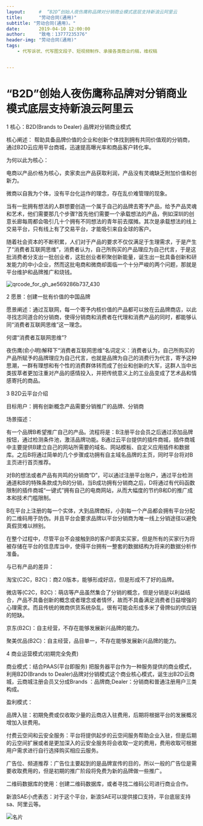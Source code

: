```yaml
---
layout:     #  “B2D”创始人夜伤鹰称品牌对分销商业模式底层支持新浪云阿里云
title:      "劳动合同(通用)"
subtitle: "劳动合同(通用)。"
date:       2019-04-10 12:00:00
author:     "致电：13777235376"
header-img: "劳动合同(通用)"
tags:
    - 代写诉状、代写图文段子、短视频制作、承接各类商业约稿，维权稿


---
```


## 

# #

# “B2D”创始人夜伤鹰称品牌对分销商业模式底层支持新浪云阿里云



1 核心：B2D(Brands to Dealer) 品牌对分销商业模式

核心阐述： 帮助具备品牌价值的企业和创新个体找到拥有共同价值观的分销商，通过B2D云应用平台商城，迅速提高曝光率和商品客户转化率。

为何以此为核心：

电商以产品价格为核心，卖家卖出产品获取利润，产品没有灵魂缺乏附加价值和创新力。

微商以自我为个体，没有平台化运作的理念，存在乱价难管理的现象。

当有一批拥有想法的人群想要创造一个属于自己的品牌去寄予产品，给予产品灵魂和艺术，他们需要那几个步骤?首先他们需要一个承载想法的产品，例如深圳的创意长廊每周都会吸引几十个拥有不同想法的青年前去摆摊。其次是承载想法的线上交易平台，只有线上有了交易平台，才能吸引来自全球的客户。

随着社会资本的不断积累，人们对于产品的要求不仅仅满足于生理需求，于是产生了“消费者互联网思维”，消费者认为，自己所购买的产品理应为自己代言，于是这批消费者分支出一批创业者，这批创业者积聚创新能量，诞生出一批具备创新和研发能力的中小企业，然而这批电商和微商却面临一个十分严峻的两个问题，那就是平台维护和品牌推广和烧钱。

![qrcode_for_gh_ae569286b737_430](https://weikifanyi.files.wordpress.com/2016/01/qrcode_for_gh_ae569286b737_430.jpg?w=700)

2 愿景：创建一批有价值的中国品牌

愿景阐述：通过互联网，每一个寄予内核价值的产品都可以放在云品牌商店，以此寻找志同道合的分销商，使得分销商和消费者在代理和消费产品的同时，都能够认同“消费者互联网思维”这一理念。

何谓“消费者互联网思维”?

夜伤鹰(俞小明)解释下“消费者互联网思维”名词定义：消费者认为，自己所购买的产品所赋予的品牌理应为自己代言，也就是品牌为自己的消费行为代言，寄予这种思潮，一群有理想和有个性的消费群体转而成了创业和创新的大军，这群人当中出类拔萃者更加注重对产品的感情投入，并把传统意义上的工业品变成了艺术品和情感寄托的商品。

3 B2D云平台介绍

目标用户：拥有创新概念产品需要分销推广的品牌、分销商

场景描述：

有一个品牌B希望推广自己的产品。流程将是：B注册平台会员之后通过添加品牌按钮，通过检测条件池，激活品牌功能。B通过云平台提供的插件商城，插件商城中主要提供B建立自己的网站所需要的域名、网站模板、自定义应用插件和数据库。之后B将通过简单的几个步骤成功拥有自主域名品牌的主页，同时平台将对B主页进行首页推荐。

对B的想法或者产品有共鸣的分销商“D”，可以通过注册平台账户，通过平台检测通道和B的特殊条款成为B的分销，当B成功拥有分销商之后，D将通过有代码函数限制的插件商城“一键式”拥有自己的电商网站，从而大幅度的节约B和D的推广成本和技术门槛限制。

B在平台上注册的每一个实体，大到品牌商标，小到每一个产品都会拥有平台分配的二维码用于防伪。并且平台会要求品牌以平台分销商为唯一线上分销途径以避免真假货难以辨别。

在整个过程中，尽管平台不会接触到B的客户即真实买家，但是所有的买家行为将被存储在平台的信息库当中，使得平台拥有一整套的数据结构为将来的数据分析作准备。

与已有产品的差异：

淘宝(C2C，B2C)：商2.0版本，能够形成好店，但是形成不了好的品牌。

微店等(C2C，B2C)：萌店等产品虽然集合了分销的概念，但是分销是以利益结合，产品不具备创新的概念或者理念或者情怀，故而不具备满足消费者日益增强的心理需求。而且传统的微商供货系统杂乱，很有可能会形成多米了骨牌似的供应链的短缺。

京东(B2C)：自主经营，不存在能够发展新兴品牌的能力。

聚美优品(B2C)：自主经营，品目单一，不存在能够发展新兴品牌的能力。

4 商业运营模式(初期完全免费)

商业模式：结合PAAS(平台即服务) 把服务器平台作为一种服务提供的商业模式，利用B2D(Brands to Dealer)品牌对分销模式这个商业核心模式，诞生出B2D云商城，云商城注册会员又分成Brands ：品牌商;Dealer：分销商和普通注册用户三类构成。

盈利模式：

品牌入驻：初期免费或仅收取少量的云商店入驻费用，后期将根据平台的发展概况增加入驻费用。

付费云空间和云安全服务：平台将提供起步的云空间服务帮助企业入驻，但是后期的云空间扩展或者是更加深入的云安全服务将会收取一定的费用，费用收取可根据用户需求进行自行选择购买相应云服务。

广告位、频道推荐：广告位主要起到的是品牌宣传的目的，所以一般的广告位是需要收取费用的，但是初期的推广阶段将免费为新的品牌做一些推广。

二维码数据库的使用：创建二维码数据库，或者寻找二维码公司进行商业合作。

新浪SAE小虎表态：对于这个平台，新浪SAE可以提供接口支持，平台底层支持sa、阿里云等。

![名片](https://weikifanyi.files.wordpress.com/2016/01/e5908de78987.jpg?w=700)
